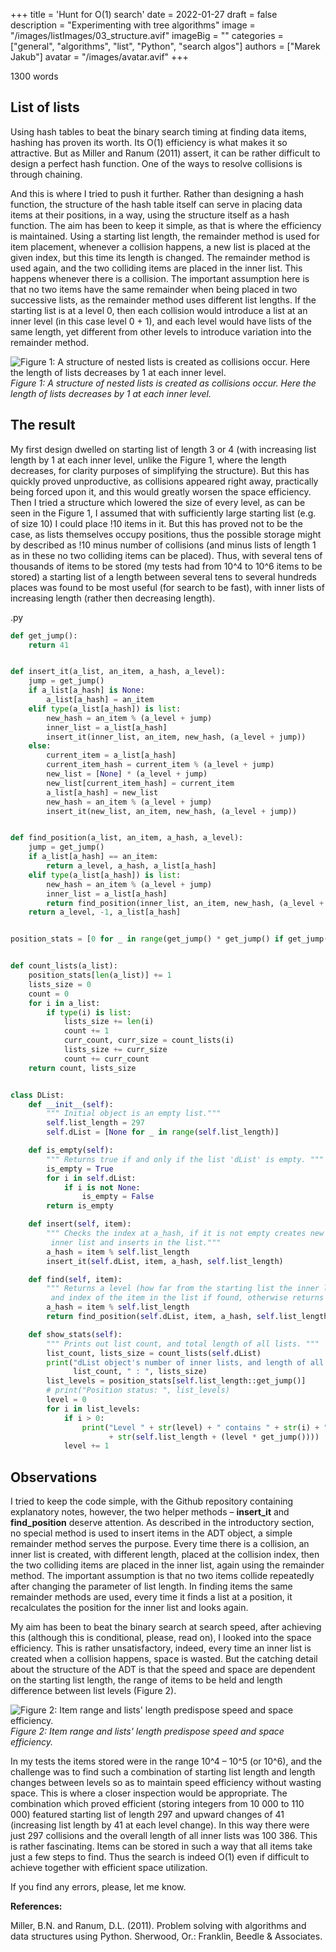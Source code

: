 +++
title = 'Hunt for O(1) search'
date = 2022-01-27
draft = false
description = "Experimenting with tree algorithms"
image = "/images/listImages/03_structure.avif"
imageBig = ""
categories = ["general", "algorithms", "list", "Python", "search algos"]
authors = ["Marek Jakub"]
avatar = "/images/avatar.avif"
+++

1300 words

## List of lists

Using hash tables to beat the binary search timing at finding data items, hashing has proven its worth. Its O(1) efficiency is what makes it so attractive. But as Miller and Ranum (2011) assert, it can be rather difficult to design a perfect hash function. One of the ways to resolve collisions is through chaining.

And this is where I tried to push it further. Rather than designing a hash function, the structure of the hash table itself can serve in placing data items at their positions, in a way, using the structure itself as a hash function. The aim has been to keep it simple, as that is where the efficiency is maintained. Using a starting list length, the remainder method is used for item placement, whenever a collision happens, a new list is placed at the given index, but this time its length is changed. The remainder method is used again, and the two colliding items are placed in the inner list. This happens whenever there is a collision. The important assumption here is that no two items have the same remainder when being placed in two successive lists, as the remainder method uses different list lengths. If the starting list is at a level 0, then each collision would introduce a list at an inner level (in this case level 0 + 1), and each level would have lists of the same length, yet different from other levels to introduce variation into the remainder method.

![Figure 1: A structure of nested lists is created as collisions occur. Here the length of lists decreases by 1 at each inner level.](images/02_structure.avif "Figure 1: A structure of nested lists is created as collisions occur. Here the length of lists decreases by 1 at each inner level.")
*Figure 1: A structure of nested lists is created as collisions occur. Here the length of lists decreases by 1 at each inner level.*

## The result

My first design dwelled on starting list of length 3 or 4 (with increasing list length by 1 at each inner level, unlike the Figure 1, where the length decreases, for clarity purposes of simplifying the structure). But this has quickly proved unproductive, as collisions appeared right away, practically being forced upon it, and this would greatly worsen the space efficiency. Then I tried a structure which lowered the size of every level, as can be seen in the Figure 1, I assumed that with sufficiently large starting list (e.g. of size 10) I could place !10 items in it. But this has proved not to be the case, as lists themselves occupy positions, thus the possible storage might by described as !10 minus number of collisions (and minus lists of length 1 as in these no two colliding items can be placed). Thus, with several tens of thousands of items to be stored (my tests had from 10^4 to 10^6 items to be stored) a starting list of a length between several tens to several hundreds places was found to be most useful (for search to be fast), with inner lists of increasing length (rather then decreasing length).

.py

```py
def get_jump():
    return 41


def insert_it(a_list, an_item, a_hash, a_level):
    jump = get_jump()
    if a_list[a_hash] is None:
        a_list[a_hash] = an_item
    elif type(a_list[a_hash]) is list:
        new_hash = an_item % (a_level + jump)
        inner_list = a_list[a_hash]
        insert_it(inner_list, an_item, new_hash, (a_level + jump))
    else:
        current_item = a_list[a_hash]
        current_item_hash = current_item % (a_level + jump)
        new_list = [None] * (a_level + jump)
        new_list[current_item_hash] = current_item
        a_list[a_hash] = new_list
        new_hash = an_item % (a_level + jump)
        insert_it(new_list, an_item, new_hash, (a_level + jump))


def find_position(a_list, an_item, a_hash, a_level):
    jump = get_jump()
    if a_list[a_hash] == an_item:
        return a_level, a_hash, a_list[a_hash]
    elif type(a_list[a_hash]) is list:
        new_hash = an_item % (a_level + jump)
        inner_list = a_list[a_hash]
        return find_position(inner_list, an_item, new_hash, (a_level + jump))
    return a_level, -1, a_list[a_hash]


position_stats = [0 for _ in range(get_jump() * get_jump() if get_jump() > 50 else 2500)]


def count_lists(a_list):
    position_stats[len(a_list)] += 1
    lists_size = 0
    count = 0
    for i in a_list:
        if type(i) is list:
            lists_size += len(i)
            count += 1
            curr_count, curr_size = count_lists(i)
            lists_size += curr_size
            count += curr_count
    return count, lists_size


class DList:
    def __init__(self):
        """ Initial object is an empty list."""
        self.list_length = 297
        self.dList = [None for _ in range(self.list_length)]

    def is_empty(self):
        """ Returns true if and only if the list 'dList' is empty. """
        is_empty = True
        for i in self.dList:
            if i is not None:
                is_empty = False
        return is_empty

    def insert(self, item):
        """ Checks the index at a_hash, if it is not empty creates new
         inner list and inserts in the list."""
        a_hash = item % self.list_length
        insert_it(self.dList, item, a_hash, self.list_length)

    def find(self, item):
        """ Returns a level (how far from the starting list the inner list is)
         and index of the item in the list if found, otherwise returns level and -1. """
        a_hash = item % self.list_length
        return find_position(self.dList, item, a_hash, self.list_length)

    def show_stats(self):
        """ Prints out list count, and total length of all lists. """
        list_count, lists_size = count_lists(self.dList)
        print("dList object's number of inner lists, and length of all inner lists: ",
              list_count, " : ", lists_size)
        list_levels = position_stats[self.list_length::get_jump()]
        # print("Position status: ", list_levels)
        level = 0
        for i in list_levels:
            if i > 0:
                print("Level " + str(level) + " contains " + str(i) + " list(s), each of length "
                      + str(self.list_length + (level * get_jump())))
            level += 1
```

## Observations

I tried to keep the code simple, with the Github repository containing explanatory notes, however, the two helper methods – **insert_it** and **find_position** deserve attention. As described in the introductory section, no special method is used to insert items in the ADT object, a simple remainder method serves the purpose. Every time there is a collision, an inner list is created, with different length, placed at the collision index, then the two colliding items are placed in the inner list, again using the remainder method. The important assumption is that no two items collide repeatedly after changing the parameter of list length. In finding items the same remainder methods are used, every time it finds a list at a position, it recalculates the position for the inner list and looks again.

My aim has been to beat the binary search at search speed, after achieving this (although this is conditional, please, read on), I looked into the space efficiency. This is rather unsatisfactory, indeed, every time an inner list is created when a collision happens, space is wasted. But the catching detail about the structure of the ADT is that the speed and space are dependent on the starting list length, the range of items to be held and length difference between list levels (Figure 2).

![Figure 2: Item range and lists' length predispose speed and space efficiency.](images/03_speed_space.avif "Figure 2: Item range and lists' length predispose speed and space efficiency.")
*Figure 2: Item range and lists' length predispose speed and space efficiency.*

In my tests the items stored were in the range 10^4 – 10^5 (or 10^6), and the challenge was to find such a combination of starting list length and length changes between levels so as to maintain speed efficiency without wasting space. This is where a closer inspection would be appropriate. The combination which proved efficient (storing integers from 10 000  to 110 000) featured starting list of length 297 and upward changes of 41 (increasing list length by 41 at each level change). In this way there were just 297 collisions and the overall length of all inner lists was 100 386. This is rather fascinating. Items can be stored in such a way that all items take just a few steps to find. Thus the search is indeed O(1) even if difficult to achieve together with efficient space utilization.

If you find any errors, please, let me know.

**References:**

Miller, B.N. and Ranum, D.L. (2011). Problem solving with algorithms and data structures using Python. Sherwood, Or.: Franklin, Beedle & Associates.

